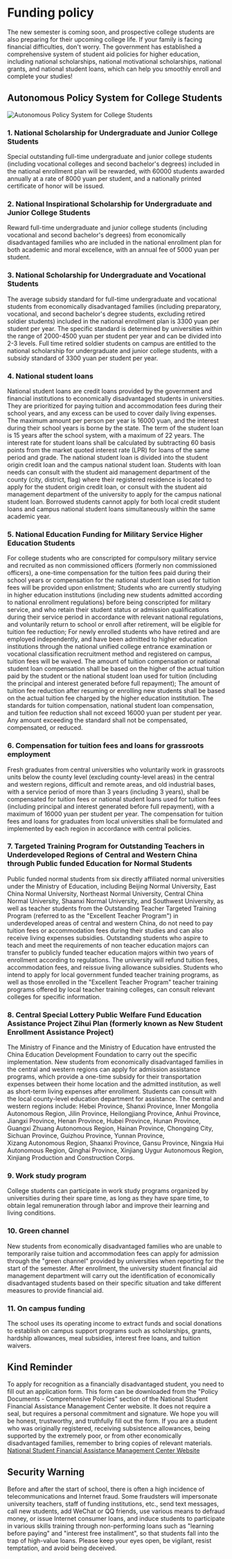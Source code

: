 # Funding policy

The new semester is coming soon, and prospective college students are also preparing for their upcoming college life. If your family is facing financial difficulties, don't worry. The government has established a comprehensive system of student aid policies for higher education, including national scholarships, national motivational scholarships, national grants, and national student loans, which can help you smoothly enroll and complete your studies!

## Autonomous Policy System for College Students
![Autonomous Policy System for College Students](../../../public/guide/new/aid.png)

### 1. National Scholarship for Undergraduate and Junior College Students
Special outstanding full-time undergraduate and junior college students (including vocational colleges and second bachelor's degrees) included in the national enrollment plan will be rewarded, with 60000 students awarded annually at a rate of 8000 yuan per student, and a nationally printed certificate of honor will be issued.

### 2. National Inspirational Scholarship for Undergraduate and Junior College Students
Reward full-time undergraduate and junior college students (including vocational and second bachelor's degrees) from economically disadvantaged families who are included in the national enrollment plan for both academic and moral excellence, with an annual fee of 5000 yuan per student.

### 3. National Scholarship for Undergraduate and Vocational Students
The average subsidy standard for full-time undergraduate and vocational students from economically disadvantaged families (including preparatory, vocational, and second bachelor's degree students, excluding retired soldier students) included in the national enrollment plan is 3300 yuan per student per year. The specific standard is determined by universities within the range of 2000-4500 yuan per student per year and can be divided into 2-3 levels. Full time retired soldier students on campus are entitled to the national scholarship for undergraduate and junior college students, with a subsidy standard of 3300 yuan per student per year.

### 4. National student loans
National student loans are credit loans provided by the government and financial institutions to economically disadvantaged students in universities. They are prioritized for paying tuition and accommodation fees during their school years, and any excess can be used to cover daily living expenses. The maximum amount per person per year is 16000 yuan, and the interest during their school years is borne by the state. The term of the student loan is 15 years after the school system, with a maximum of 22 years. The interest rate for student loans shall be calculated by subtracting 60 basis points from the market quoted interest rate (LPR) for loans of the same period and grade. The national student loan is divided into the student origin credit loan and the campus national student loan. Students with loan needs can consult with the student aid management department of the county (city, district, flag) where their registered residence is located to apply for the student origin credit loan, or consult with the student aid management department of the university to apply for the campus national student loan. Borrowed students cannot apply for both local credit student loans and campus national student loans simultaneously within the same academic year.

### 5. National Education Funding for Military Service Higher Education Students
For college students who are conscripted for compulsory military service and recruited as non commissioned officers (formerly non commissioned officers), a one-time compensation for the tuition fees paid during their school years or compensation for the national student loan used for tuition fees will be provided upon enlistment; Students who are currently studying in higher education institutions (including new students admitted according to national enrollment regulations) before being conscripted for military service, and who retain their student status or admission qualifications during their service period in accordance with relevant national regulations, and voluntarily return to school or enroll after retirement, will be eligible for tuition fee reduction; For newly enrolled students who have retired and are employed independently, and have been admitted to higher education institutions through the national unified college entrance examination or vocational classification recruitment method and registered on campus, tuition fees will be waived. The amount of tuition compensation or national student loan compensation shall be based on the higher of the actual tuition paid by the student or the national student loan used for tuition (including the principal and interest generated before full repayment); The amount of tuition fee reduction after resuming or enrolling new students shall be based on the actual tuition fee charged by the higher education institution. The standards for tuition compensation, national student loan compensation, and tuition fee reduction shall not exceed 16000 yuan per student per year. Any amount exceeding the standard shall not be compensated, compensated, or reduced.

### 6. Compensation for tuition fees and loans for grassroots employment
Fresh graduates from central universities who voluntarily work in grassroots units below the county level (excluding county-level areas) in the central and western regions, difficult and remote areas, and old industrial bases, with a service period of more than 3 years (including 3 years), shall be compensated for tuition fees or national student loans used for tuition fees (including principal and interest generated before full repayment), with a maximum of 16000 yuan per student per year. The compensation for tuition fees and loans for graduates from local universities shall be formulated and implemented by each region in accordance with central policies.

### 7. Targeted Training Program for Outstanding Teachers in Underdeveloped Regions of Central and Western China through Public funded Education for Normal Students
Public funded normal students from six directly affiliated normal universities under the Ministry of Education, including Beijing Normal University, East China Normal University, Northeast Normal University, Central China Normal University, Shaanxi Normal University, and Southwest University, as well as teacher students from the Outstanding Teacher Targeted Training Program (referred to as the "Excellent Teacher Program") in underdeveloped areas of central and western China, do not need to pay tuition fees or accommodation fees during their studies and can also receive living expenses subsidies. Outstanding students who aspire to teach and meet the requirements of non teacher education majors can transfer to publicly funded teacher education majors within two years of enrollment according to regulations. The university will refund tuition fees, accommodation fees, and reissue living allowance subsidies. Students who intend to apply for local government funded teacher training programs, as well as those enrolled in the "Excellent Teacher Program" teacher training programs offered by local teacher training colleges, can consult relevant colleges for specific information.

### 8. Central Special Lottery Public Welfare Fund Education Assistance Project Zihui Plan (formerly known as New Student Enrollment Assistance Project)
The Ministry of Finance and the Ministry of Education have entrusted the China Education Development Foundation to carry out the specific implementation. New students from economically disadvantaged families in the central and western regions can apply for admission assistance programs, which provide a one-time subsidy for their transportation expenses between their home location and the admitted institution, as well as short-term living expenses after enrollment. Students can consult with the local county-level education department for assistance.
The central and western regions include: Hebei Province, Shanxi Province, Inner Mongolia Autonomous Region, Jilin Province, Heilongjiang Province, Anhui Province, Jiangxi Province, Henan Province, Hubei Province, Hunan Province, Guangxi Zhuang Autonomous Region, Hainan Province, Chongqing City, Sichuan Province, Guizhou Province, Yunnan Province, Xizang Autonomous Region, Shaanxi Province, Gansu Province, Ningxia Hui Autonomous Region, Qinghai Province, Xinjiang Uygur Autonomous Region, Xinjiang Production and Construction Corps.

### 9. Work study program
College students can participate in work study programs organized by universities during their spare time, as long as they have spare time, to obtain legal remuneration through labor and improve their learning and living conditions.

### 10. Green channel
New students from economically disadvantaged families who are unable to temporarily raise tuition and accommodation fees can apply for admission through the "green channel" provided by universities when reporting for the start of the semester. After enrollment, the university student financial aid management department will carry out the identification of economically disadvantaged students based on their specific situation and take different measures to provide financial aid.

### 11. On campus funding
The school uses its operating income to extract funds and social donations to establish on campus support programs such as scholarships, grants, hardship allowances, meal subsidies, interest free loans, and tuition waivers.

## Kind Reminder
To apply for recognition as a financially disadvantaged student, you need to fill out an application form. This form can be downloaded from the "Policy Documents - Comprehensive Policies" section of the National Student Financial Assistance Management Center website. It does not require a seal, but requires a personal commitment and signature. We hope you will be honest, trustworthy, and truthfully fill out the form. If you are a student who was originally registered, receiving subsistence allowances, being supported by the extremely poor, or from other economically disadvantaged families, remember to bring copies of relevant materials.
[National Student Financial Assistance Management Center Website](https://www.xszz.edu.cn/)

## Security Warning
Before and after the start of school, there is often a high incidence of telecommunications and Internet fraud. Some fraudsters will impersonate university teachers, staff of funding institutions, etc., send text messages, call new students, add WeChat or QQ friends, use various means to defraud money, or issue Internet consumer loans, and induce students to participate in various skills training through non-performing loans such as "learning before paying" and "interest free installment", so that students fall into the trap of high-value loans. Please keep your eyes open, be vigilant, resist temptation, and avoid being deceived.

